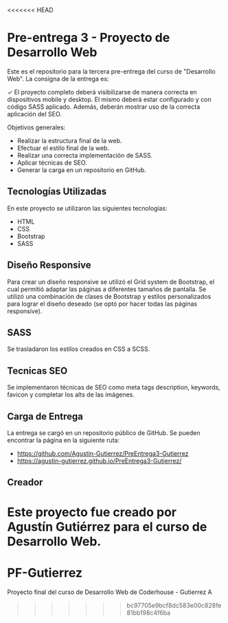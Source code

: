 <<<<<<< HEAD
# Pre-entrega 3 - Proyecto de Desarrollo Web

Este es el repositorio para la tercera pre-entrega del curso de "Desarrollo Web". La consigna de la entrega es:

✓ El proyecto completo deberá visibilizarse de manera correcta en dispositivos mobile y desktop. El mismo deberá estar configurado y con código SASS aplicado. Además, deberán mostrar uso de la correcta aplicación del SEO. 

Objetivos generales:
- Realizar la estructura final de la web.
- Efectuar el estilo final de la web.
- Realizar una correcta implementación de SASS.
- Aplicar técnicas de SEO.
- Generar la carga en un repositorio en GitHub.

## Tecnologías Utilizadas
En este proyecto se utilizaron las siguientes tecnologías:

* HTML
* CSS
* Bootstrap
* SASS

## Diseño Responsive

Para crear un diseño responsive se utilizó el Grid system de Bootstrap, el cual permitió adaptar las páginas a diferentes tamaños de pantalla. Se utilizó una 
combinación de clases de Bootstrap y estilos personalizados para lograr el diseño deseado (se optó por hacer todas las páginas responsive).

## SASS

Se trasladaron los estilos creados en CSS a SCSS.

## Tecnicas SEO

Se implementaron técnicas de SEO como meta tags description, keywords, favicon y completar los alts de las imágenes.

## Carga de Entrega

La entrega se cargó en un repositorio público de GitHub. Se pueden encontrar la página en la siguiente ruta:

* https://github.com/Agustin-Gutierrez/PreEntrega3-Gutierrez
* https://agustin-gutierrez.github.io/PreEntrega3-Gutierrez/

## Creador
Este proyecto fue creado por Agustín Gutiérrez para el curso de Desarrollo Web.
=======
# PF-Gutierrez
Proyecto final del curso de Desarrollo Web de Coderhouse - Gutierrez A
>>>>>>> bc97705e9bcf8dc583e00c828fe81bb198c4f6ba
